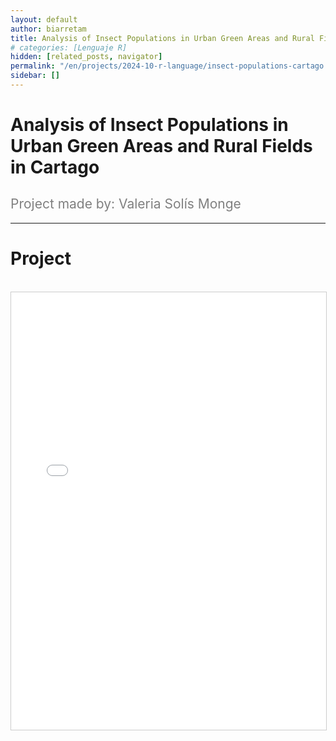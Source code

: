 ```yaml
---
layout: default
author: biarretam
title: Analysis of Insect Populations in Urban Green Areas and Rural Fields in Cartago
# categories: [Lenguaje R]
hidden: [related_posts, navigator]
permalink: "/en/projects/2024-10-r-language/insect-populations-cartago.html"
sidebar: []
---
```


# Analysis of Insect Populations in Urban Green Areas and Rural Fields in Cartago

<h2 style="color: gray; font-weight: normal;">
Project made by: Valeria Solís Monge
</h2>

---

# Project
<br>

<iframe 
    src="/assets/pdf/2024-10-r/valeria_solis.pdf" 
    width="100%" 
    height="700" 
    style="border: 1px solid #ccc;"
></iframe>